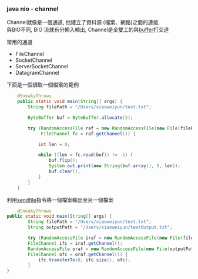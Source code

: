 ### java nio - channel

Channel就像是一個通道, 他建立了資料源 (檔案、網路)之間的連接,<br>
與BIO不同, BIO 流就有分輸入輸出, Channel是全雙工的與[buffer](java%20nio%20-%20buffer.md)打交道 <br>

常用的通道
* FileChannel
* SocketChannel
* ServerSocketChannel
* DatagramChannel

下面是一個讀取一個檔案的範例
```java
    @SneakyThrows
    public static void main(String[] args) {
        String filePath = "/Users/xiaoweiyun/test.txt";

        ByteBuffer buf = ByteBuffer.allocate(2);

        try (RandomAccessFile raf = new RandomAccessFile(new File(filePath), "r");
             FileChannel fc = raf.getChannel()) {

            int len = 0;

            while ((len = fc.read(buf)) != -1) {
                buf.flip();
                System.out.print(new String(buf.array(), 0, len));
                buf.clear();
            }
        }
    }
```
利用[sendfile](zero-copy.md)指令將一個檔案輸出至另一個檔案
```java
    @SneakyThrows
public static void main(String[] args) {
        String filePath = "/Users/xiaoweiyun/test.txt";
        String outputPath = "/Users/xiaoweiyun/testOutput.txt";

        try (RandomAccessFile iraf = new RandomAccessFile(new File(filePath), "rw");
        FileChannel ifc = iraf.getChannel();
        RandomAccessFile oraf = new RandomAccessFile(new File(outputPath), "rw");
        FileChannel ofc = oraf.getChannel()) {
            ifc.transferTo(0, ifc.size(), ofc);
        }
}
```
